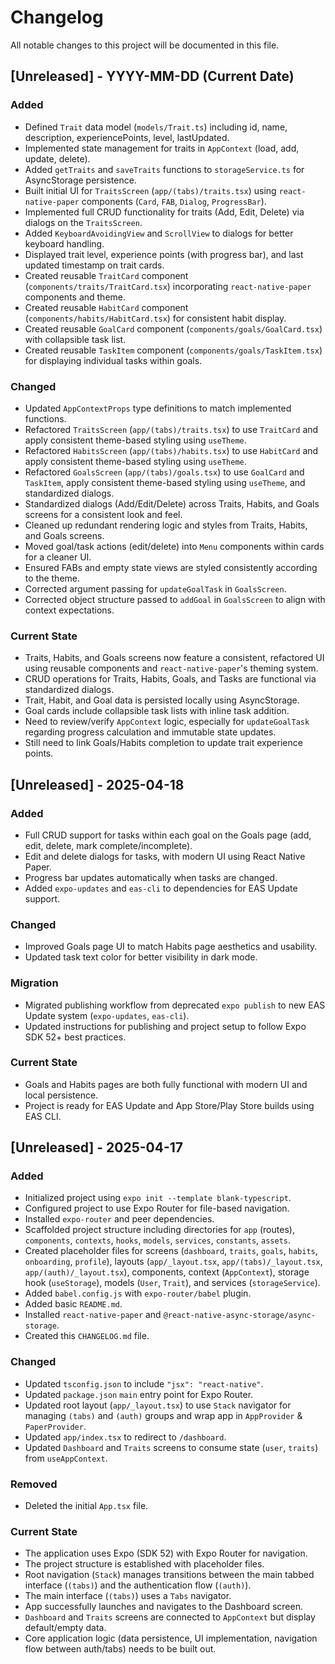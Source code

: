 # Changelog

All notable changes to this project will be documented in this file.

## [Unreleased] - YYYY-MM-DD (Current Date)

### Added
- Defined `Trait` data model (`models/Trait.ts`) including id, name, description, experiencePoints, level, lastUpdated.
- Implemented state management for traits in `AppContext` (load, add, update, delete).
- Added `getTraits` and `saveTraits` functions to `storageService.ts` for AsyncStorage persistence.
- Built initial UI for `TraitsScreen` (`app/(tabs)/traits.tsx`) using `react-native-paper` components (`Card`, `FAB`, `Dialog`, `ProgressBar`).
- Implemented full CRUD functionality for traits (Add, Edit, Delete) via dialogs on the `TraitsScreen`.
- Added `KeyboardAvoidingView` and `ScrollView` to dialogs for better keyboard handling.
- Displayed trait level, experience points (with progress bar), and last updated timestamp on trait cards.
- Created reusable `TraitCard` component (`components/traits/TraitCard.tsx`) incorporating `react-native-paper` components and theme.
- Created reusable `HabitCard` component (`components/habits/HabitCard.tsx`) for consistent habit display.
- Created reusable `GoalCard` component (`components/goals/GoalCard.tsx`) with collapsible task list.
- Created reusable `TaskItem` component (`components/goals/TaskItem.tsx`) for displaying individual tasks within goals.

### Changed
- Updated `AppContextProps` type definitions to match implemented functions.
- Refactored `TraitsScreen` (`app/(tabs)/traits.tsx`) to use `TraitCard` and apply consistent theme-based styling using `useTheme`.
- Refactored `HabitsScreen` (`app/(tabs)/habits.tsx`) to use `HabitCard` and apply consistent theme-based styling using `useTheme`.
- Refactored `GoalsScreen` (`app/(tabs)/goals.tsx`) to use `GoalCard` and `TaskItem`, apply consistent theme-based styling using `useTheme`, and standardized dialogs.
- Standardized dialogs (Add/Edit/Delete) across Traits, Habits, and Goals screens for a consistent look and feel.
- Cleaned up redundant rendering logic and styles from Traits, Habits, and Goals screens.
- Moved goal/task actions (edit/delete) into `Menu` components within cards for a cleaner UI.
- Ensured FABs and empty state views are styled consistently according to the theme.
- Corrected argument passing for `updateGoalTask` in `GoalsScreen`.
- Corrected object structure passed to `addGoal` in `GoalsScreen` to align with context expectations.

### Current State
- Traits, Habits, and Goals screens now feature a consistent, refactored UI using reusable components and `react-native-paper`'s theming system.
- CRUD operations for Traits, Habits, Goals, and Tasks are functional via standardized dialogs.
- Trait, Habit, and Goal data is persisted locally using AsyncStorage.
- Goal cards include collapsible task lists with inline task addition.
- Need to review/verify `AppContext` logic, especially for `updateGoalTask` regarding progress calculation and immutable state updates.
- Still need to link Goals/Habits completion to update trait experience points.

## [Unreleased] - 2025-04-18

### Added
- Full CRUD support for tasks within each goal on the Goals page (add, edit, delete, mark complete/incomplete).
- Edit and delete dialogs for tasks, with modern UI using React Native Paper.
- Progress bar updates automatically when tasks are changed.
- Added `expo-updates` and `eas-cli` to dependencies for EAS Update support.

### Changed
- Improved Goals page UI to match Habits page aesthetics and usability.
- Updated task text color for better visibility in dark mode.

### Migration
- Migrated publishing workflow from deprecated `expo publish` to new EAS Update system (`expo-updates`, `eas-cli`).
- Updated instructions for publishing and project setup to follow Expo SDK 52+ best practices.

### Current State
- Goals and Habits pages are both fully functional with modern UI and local persistence.
- Project is ready for EAS Update and App Store/Play Store builds using EAS CLI.

## [Unreleased] - 2025-04-17

### Added
- Initialized project using `expo init --template blank-typescript`.
- Configured project to use Expo Router for file-based navigation.
- Installed `expo-router` and peer dependencies.
- Scaffolded project structure including directories for `app` (routes), `components`, `contexts`, `hooks`, `models`, `services`, `constants`, `assets`.
- Created placeholder files for screens (`dashboard`, `traits`, `goals`, `habits`, `onboarding`, `profile`), layouts (`app/_layout.tsx`, `app/(tabs)/_layout.tsx`, `app/(auth)/_layout.tsx`), components, context (`AppContext`), storage hook (`useStorage`), models (`User`, `Trait`), and services (`storageService`).
- Added `babel.config.js` with `expo-router/babel` plugin.
- Added basic `README.md`.
- Installed `react-native-paper` and `@react-native-async-storage/async-storage`.
- Created this `CHANGELOG.md` file.

### Changed
- Updated `tsconfig.json` to include `"jsx": "react-native"`.
- Updated `package.json` `main` entry point for Expo Router.
- Updated root layout (`app/_layout.tsx`) to use `Stack` navigator for managing `(tabs)` and `(auth)` groups and wrap app in `AppProvider` & `PaperProvider`.
- Updated `app/index.tsx` to redirect to `/dashboard`.
- Updated `Dashboard` and `Traits` screens to consume state (`user`, `traits`) from `useAppContext`.

### Removed
- Deleted the initial `App.tsx` file.

### Current State
- The application uses Expo (SDK 52) with Expo Router for navigation.
- The project structure is established with placeholder files.
- Root navigation (`Stack`) manages transitions between the main tabbed interface (`(tabs)`) and the authentication flow (`(auth)`).
- The main interface (`(tabs)`) uses a `Tabs` navigator.
- App successfully launches and navigates to the Dashboard screen.
- `Dashboard` and `Traits` screens are connected to `AppContext` but display default/empty data.
- Core application logic (data persistence, UI implementation, navigation flow between auth/tabs) needs to be built out.
